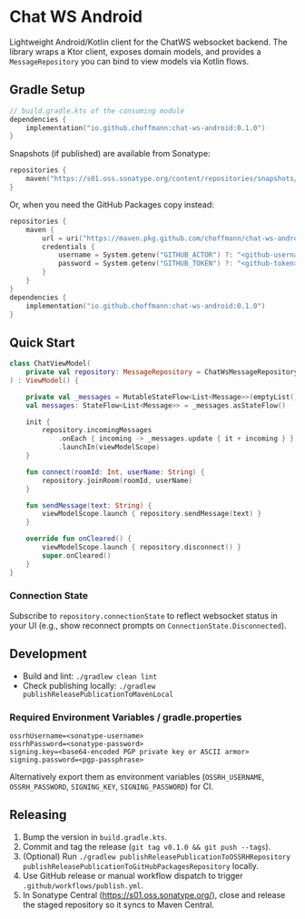# Chat WS Android

Lightweight Android/Kotlin client for the ChatWS websocket backend. The library wraps a Ktor client, exposes domain models, and provides a `MessageRepository` you can bind to view models via Kotlin flows.

## Gradle Setup

```kotlin
// build.gradle.kts of the consuming module
dependencies {
    implementation("io.github.choffmann:chat-ws-android:0.1.0")
}
```

Snapshots (if published) are available from Sonatype:

```kotlin
repositories {
    maven("https://s01.oss.sonatype.org/content/repositories/snapshots/")
}
```

Or, when you need the GitHub Packages copy instead:

```kotlin
repositories {
    maven {
        url = uri("https://maven.pkg.github.com/choffmann/chat-ws-android")
        credentials {
            username = System.getenv("GITHUB_ACTOR") ?: "<github-username>"
            password = System.getenv("GITHUB_TOKEN") ?: "<github-token>"
        }
    }
}
dependencies {
    implementation("io.github.choffmann:chat-ws-android:0.1.0")
}
```

## Quick Start

```kotlin
class ChatViewModel(
    private val repository: MessageRepository = ChatWsMessageRepository()
) : ViewModel() {

    private val _messages = MutableStateFlow<List<Message>>(emptyList())
    val messages: StateFlow<List<Message>> = _messages.asStateFlow()

    init {
        repository.incomingMessages
            .onEach { incoming -> _messages.update { it + incoming } }
            .launchIn(viewModelScope)
    }

    fun connect(roomId: Int, userName: String) {
        repository.joinRoom(roomId, userName)
    }

    fun sendMessage(text: String) {
        viewModelScope.launch { repository.sendMessage(text) }
    }

    override fun onCleared() {
        viewModelScope.launch { repository.disconnect() }
        super.onCleared()
    }
}
```

### Connection State

Subscribe to `repository.connectionState` to reflect websocket status in your UI (e.g., show reconnect prompts on `ConnectionState.Disconnected`).

## Development

- Build and lint: `./gradlew clean lint`
- Check publishing locally: `./gradlew publishReleasePublicationToMavenLocal`

### Required Environment Variables / gradle.properties

```
ossrhUsername=<sonatype-username>
ossrhPassword=<sonatype-password>
signing.key=<base64-encoded PGP private key or ASCII armor>
signing.password=<pgp-passphrase>
```

Alternatively export them as environment variables (`OSSRH_USERNAME`, `OSSRH_PASSWORD`, `SIGNING_KEY`, `SIGNING_PASSWORD`) for CI.

## Releasing

1. Bump the version in `build.gradle.kts`.
2. Commit and tag the release (`git tag v0.1.0 && git push --tags`).
3. (Optional) Run `./gradlew publishReleasePublicationToOSSRHRepository publishReleasePublicationToGitHubPackagesRepository` locally.
4. Use GitHub release or manual workflow dispatch to trigger `.github/workflows/publish.yml`.
5. In Sonatype Central (<https://s01.oss.sonatype.org/>), close and release the staged repository so it syncs to Maven Central.
